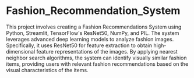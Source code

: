 # Fashion_Recommendation_System

This project involves creating a Fashion Recommendations System using Python, Streamlit, TensorFlow's ResNet50, NumPy, and PIL. The system leverages advanced deep learning models to analyze fashion images. Specifically, it uses ResNet50 for feature extraction to obtain high-dimensional feature representations of the images. By applying nearest neighbor search algorithms, the system can identify visually similar fashion items, providing users with relevant fashion recommendations based on the visual characteristics of the items.

